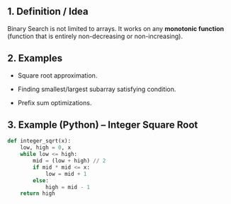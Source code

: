 ## 1. Definition / Idea

Binary Search is not limited to arrays. It works on any **monotonic function** (function that is entirely non-decreasing or non-increasing).

## 2. Examples

- Square root approximation.
    
- Finding smallest/largest subarray satisfying condition.
    
- Prefix sum optimizations.
    

## 3. Example (Python) – Integer Square Root

```python
def integer_sqrt(x):
    low, high = 0, x
    while low <= high:
        mid = (low + high) // 2
        if mid * mid <= x:
            low = mid + 1
        else:
            high = mid - 1
    return high
```
